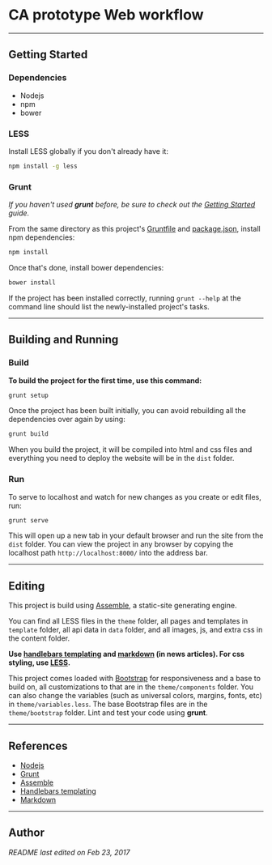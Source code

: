 # CA prototype Web workflow
---

## Getting Started

### Dependencies

*  Nodejs
*  npm
* bower

### LESS

Install LESS globally if you don't already have it:

```bash
npm install -g less
```

### Grunt

_If you haven't used **grunt** before, be sure to check out the [Getting Started](http://gruntjs.com/getting-started) guide._

From the same directory as this project's [Gruntfile](http://gruntjs.com/getting-started) and [package.json](https://nodejs.org), install npm dependencies:

```bash
npm install
```

Once that's done, install bower dependencies:

```bash
bower install
```

If the project has been installed correctly, running `grunt --help` at the command line should list the newly-installed project's tasks.

***

## Building and Running

### Build

**To build the project for the first time, use this command:**

```bash
grunt setup
```

Once the project has been built initially, you can avoid rebuilding all the dependencies over again by using:

```bash
grunt build
```

When you build the project, it will be compiled into html and css files and everything you need to deploy the website will be in the `dist` folder.

### Run

To serve to localhost and watch for new changes as you create or edit files, run:

```bash
grunt serve
```

This will open up a new tab in your default browser and run the site from the `dist` folder. You can view the project in any browser by copying the localhost path `http://localhost:8000/` into the address bar.

***

## Editing

This project is build using [Assemble](http://assemble.io/docs/), a static-site generating engine.

You can find all LESS files in the `theme` folder, all pages and templates in `template` folder, all api data in `data` folder, and all images, js, and extra css in the content folder.

**Use [handlebars templating](http://handlebarsjs.com/) and [markdown](https://github.com/adam-p/markdown-here/wiki/Markdown-Cheatsheet) (in news articles). For css styling, use [LESS](http://lesscss.org/).**

This project comes loaded with [Bootstrap](http://www.getbootstrap.com) for responsiveness and a base to build on, all customizations to that are in the `theme/components` folder. You can also change the variables (such as universal colors, margins, fonts, etc) in `theme/variables.less`. The base Bootstrap files are in the `theme/bootstrap` folder.  Lint and test your code using **grunt**.

***

## References

* [Nodejs](https://nodejs.org/en/)
* [Grunt](http://gruntjs.com/getting-started)
* [Assemble](http://assemble.io/docs/)
* [Handlebars templating](http://handlebarsjs.com/)
* [Markdown](https://github.com/adam-p/markdown-here/wiki/Markdown-Cheatsheet)

***

## Author

*README last edited on Feb 23, 2017*
